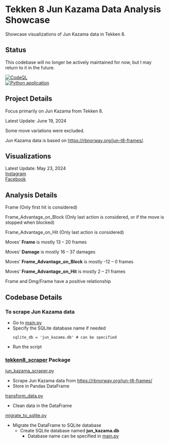 # Tekken 8 Jun Kazama Data Analysis Showcase
Showcase visualizations of Jun Kazama data in Tekken 8.

## Status
This codebase will no longer be actively maintained for now, but I may return to it in the future.

[![CodeQL](https://github.com/sakan811/Tekken-8-Jun-Kazama-Data-Analysis-Showcase/actions/workflows/codeql.yml/badge.svg?branch=main)](https://github.com/sakan811/Tekken-8-Jun-Kazama-Data-Analysis-Showcase/actions/workflows/codeql.yml)  
[![Python application](https://github.com/sakan811/Tekken-8-Jun-Kazama-Data-Analysis-Showcase/actions/workflows/python-app.yml/badge.svg?branch=main)](https://github.com/sakan811/Tekken-8-Jun-Kazama-Data-Analysis-Showcase/actions/workflows/python-app.yml)

## Project Details
Focus primarily on Jun Kazama from Tekken 8.   

Latest Update: June 19, 2024

Some move variations were excluded.

Jun Kazama data is based on https://rbnorway.org/jun-t8-frames/.

## Visualizations
Latest Update: May 23, 2024  
[Instagram](https://www.instagram.com/p/C7UXUdmOWvW/?utm_source=ig_web_copy_link&igsh=MzRlODBiNWFlZA==)  
[Facebook](https://www.facebook.com/permalink.php?story_fbid=pfbid0qs35HjrTHuSyuX8AkdyekuMABJEBwWL4U7Aws5BinEMpDzT8M7cLJkpFJ6Po3dRpl&id=61553626169836)

## Analysis Details
Frame (Only first hit is considered)

Frame_Advantage_on_Block (Only last action is considered, or if the move is stopped when blocked)

Frame_Advantage_on_Hit (Only last action is considered)

Moves' **Frame** is mostly 13 – 20 frames

Moves' **Damage** is mostly 16 – 37 damages

Moves' **Frame_Advantage_on_Block** is mostly -12 – 0 frames

Moves' **Frame_Advantage_on_Hit** is mostly 2 – 21 frames

Frame and Dmg/Frame have a positive relationship

## Codebase Details

### To scrape Jun Kazama data
- Go to [main.py](main.py)
- Specify the SQLite database name if needed
    ```
    sqlite_db = 'jun_kazama.db' # can be specified  
  ```
- Run the script

### [tekken8_scraper](tekken8_scraper) Package
[jun_kazama_scraper.py](tekken8_scraper%2Fjun_kazama_scraper.py)
- Scrape Jun Kazama data from https://rbnorway.org/jun-t8-frames/
- Store in Pandas DataFrame

[transform_data.py](tekken8_scraper%2Ftransform_data.py)
- Clean data in the DataFrame

[migrate_to_sqlite.py](tekken8_scraper%2Fmigrate_to_sqlite.py)
- Migrate the DataFrame to SQLite database
  - Create SQLite database named **jun_kazama.db** 
    - Database name can be specified in [main.py](main.py)

